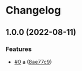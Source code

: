 # Changelog

## 1.0.0 (2022-08-11)


### Features

* [#0](https://github.com/shaunxu/happynrwl/issues/0) a ([8ae77c9](https://github.com/shaunxu/happynrwl/commit/8ae77c9ef5ecd135ddfdfb08188bfcbb030892b2))
